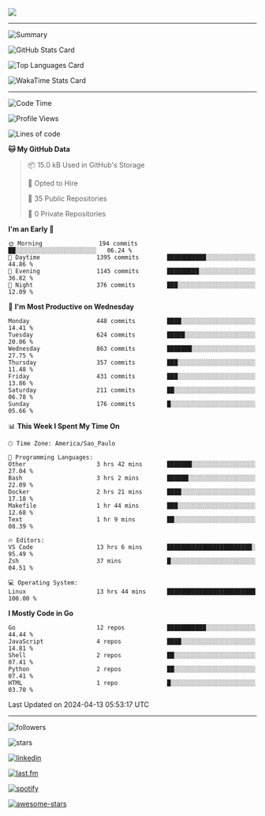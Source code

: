<a href="https://skillicons.dev">
<img src="https://skillicons.dev/icons?theme=dark&i=bash,docker,git,go,linux,mysql,php,postgres,py,rabbitmq,redis,regex" />
</a>

---
<!--
<div style="float: left; clear: both; width: 100%">
<img src="https://wakatime.com/share/@bernardolm/9c6e2026-64dd-4d46-ab67-b2418fde0719.svg" width="33%" />
<img src="https://wakatime.com/share/@bernardolm/eebaef70-6b9a-419f-8ded-ba9319df5ae0.svg" width="33%" />
<img src="https://wakatime.com/share/@bernardolm/befb5447-0866-409b-9617-e80b9666454b.svg" width="33%" />
</div>
-->

<!--bernardolm/?-->
![Summary](http://github-profile-summary-cards.vercel.app/api/cards/profile-details?username=bernardolm&theme=city_lights)

<!--bernardolm/github-readme-stats - GitHub Stats Card-->
![GitHub Stats Card](https://bernardolm-github-readme-stats.vercel.app/api?card_width=700&count_private=true&hide_border=true&include_all_commits=true&show_icons=true&show=reviews,discussions_started,discussions_answered,prs_merged,prs_merged_percentage&theme=city_lights&username=bernardolm)

<!--bernardolm/github-readme-streak-stats- ->
![Streak](https://github-com-bernardolm-github-readme-streak-stats.vercel.app?user=bernardolm&theme=city_lights&hide_border=true)
-->

<!--bernardolm/github-readme-stats - Top Languages Card-->
![Top Languages Card](https://bernardolm-github-readme-stats.vercel.app/api/top-langs?card_width=700&hide_border=true&hide=css,html&langs_count=99&layout=compact&show_icons=true&theme=city_lights&username=bernardolm)

<!--bernardolm/github-readme-stats - WakaTime Stats Card-->
![WakaTime Stats Card](https://bernardolm-github-readme-stats.vercel.app/api/wakatime?hide_border=true&layout=compact&show_icons=true&theme=city_lights&username=bernardolm)

---

<!--START_SECTION:waka-->
![Code Time](http://img.shields.io/badge/Code%20Time-2%2C794%20hrs%207%20mins-blue)

![Profile Views](http://img.shields.io/badge/Profile%20Views-0-blue)

![Lines of code](https://img.shields.io/badge/From%20Hello%20World%20I%27ve%20Written-3.1%20million%20lines%20of%20code-blue)

**🐱 My GitHub Data** 

> 📦 15.0 kB Used in GitHub's Storage 
 > 
> 💼 Opted to Hire
 > 
> 📜 35 Public Repositories 
 > 
> 🔑 0 Private Repositories 
 > 
**I'm an Early 🐤** 

```text
🌞 Morning                194 commits         ██░░░░░░░░░░░░░░░░░░░░░░░   06.24 % 
🌆 Daytime                1395 commits        ███████████░░░░░░░░░░░░░░   44.86 % 
🌃 Evening                1145 commits        █████████░░░░░░░░░░░░░░░░   36.82 % 
🌙 Night                  376 commits         ███░░░░░░░░░░░░░░░░░░░░░░   12.09 % 
```
📅 **I'm Most Productive on Wednesday** 

```text
Monday                   448 commits         ████░░░░░░░░░░░░░░░░░░░░░   14.41 % 
Tuesday                  624 commits         █████░░░░░░░░░░░░░░░░░░░░   20.06 % 
Wednesday                863 commits         ███████░░░░░░░░░░░░░░░░░░   27.75 % 
Thursday                 357 commits         ███░░░░░░░░░░░░░░░░░░░░░░   11.48 % 
Friday                   431 commits         ███░░░░░░░░░░░░░░░░░░░░░░   13.86 % 
Saturday                 211 commits         ██░░░░░░░░░░░░░░░░░░░░░░░   06.78 % 
Sunday                   176 commits         █░░░░░░░░░░░░░░░░░░░░░░░░   05.66 % 
```


📊 **This Week I Spent My Time On** 

```text
🕑︎ Time Zone: America/Sao_Paulo

💬 Programming Languages: 
Other                    3 hrs 42 mins       ███████░░░░░░░░░░░░░░░░░░   27.04 % 
Bash                     3 hrs 2 mins        ██████░░░░░░░░░░░░░░░░░░░   22.09 % 
Docker                   2 hrs 21 mins       ████░░░░░░░░░░░░░░░░░░░░░   17.18 % 
Makefile                 1 hr 44 mins        ███░░░░░░░░░░░░░░░░░░░░░░   12.68 % 
Text                     1 hr 9 mins         ██░░░░░░░░░░░░░░░░░░░░░░░   08.39 % 

🔥 Editors: 
VS Code                  13 hrs 6 mins       ████████████████████████░   95.49 % 
Zsh                      37 mins             █░░░░░░░░░░░░░░░░░░░░░░░░   04.51 % 

💻 Operating System: 
Linux                    13 hrs 44 mins      █████████████████████████   100.00 % 
```

**I Mostly Code in Go** 

```text
Go                       12 repos            ███████████░░░░░░░░░░░░░░   44.44 % 
JavaScript               4 repos             ████░░░░░░░░░░░░░░░░░░░░░   14.81 % 
Shell                    2 repos             ██░░░░░░░░░░░░░░░░░░░░░░░   07.41 % 
Python                   2 repos             ██░░░░░░░░░░░░░░░░░░░░░░░   07.41 % 
HTML                     1 repo              █░░░░░░░░░░░░░░░░░░░░░░░░   03.70 % 
```




 Last Updated on 2024-04-13 05:53:17 UTC
<!--END_SECTION:waka-->
 
---

![followers](https://img.shields.io/github/followers/bernardolm?style=for-the-badge&label=GitHub%20followers)

![stars](https://img.shields.io/github/stars/bernardolm?style=for-the-badge&label=GitHub%20User's%20stars)

[![linkedin](https://img.shields.io/static/v1?logo=linkedin&label=LinkedIn&message=bernardolm&color=0A66C2&style=for-the-badge)](https://www.linkedin.com/in/bernardolm)

[![last.fm](https://img.shields.io/static/v1?logo=lastdotfm&label=last.fm&message=bernardolm&color=D51007&style=for-the-badge)](https://www.last.fm/user/bernardolm)

[![spotify](https://img.shields.io/static/v1?logo=spotify&label=spotify&message=bernardolou&color=1ED760&style=for-the-badge)](https://open.spotify.com/user/bernardolou)

[![awesome-stars](https://img.shields.io/static/v1?logo=awesomelists&label=My%20awesome%20stars&message=⭐⭐⭐&color=FC60A8&style=for-the-badge)](https://github.com/bernardolm/awesome-stars)
